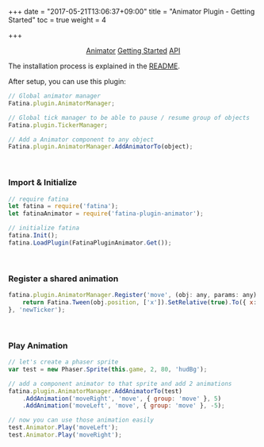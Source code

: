 +++
date = "2017-05-21T13:06:37+09:00"
title = "Animator Plugin - Getting Started"
toc = true
weight = 4

+++

<div style="text-align: center">
    <a class="btn btn-default" href="/Fatina/plugins/animator/">Animator</a>
    <a class="btn btn-primary" href="/Fatina/plugins/animator-usage/">Getting Started</a>
    <a class="btn btn-default" href="/Fatina/plugins/animator-api/">API</a>
</div>

The installation process is explained in the [README](https://github.com/kefniark/Fatina-Plugin-Animator).

After setup, you can use this plugin: 
```js
// Global animator manager
Fatina.plugin.AnimatorManager;

// Global tick manager to be able to pause / resume group of objects
Fatina.plugin.TickerManager;

// Add a Animator component to any object
Fatina.plugin.AnimatorManager.AddAnimatorTo(object);
```
<br>

### Import & Initialize
```js
// require fatina
let fatina = require('fatina');
let fatinaAnimator = require('fatina-plugin-animator');

// initialize fatina
fatina.Init();
fatina.LoadPlugin(FatinaPluginAnimator.Get());
```
<br>

### Register a shared animation
```js
fatina.plugin.AnimatorManager.Register('move', (obj: any, params: any) => {
    return Fatina.Tween(obj.position, ['x']).SetRelative(true).To({ x: params }, 500);
}, 'newTicker');
```
<br>

### Play Animation
```js
// let's create a phaser sprite
var test = new Phaser.Sprite(this.game, 2, 80, 'hudBg');

// add a component animator to that sprite and add 2 animations
fatina.plugin.AnimatorManager.AddAnimatorTo(test)
    .AddAnimation('moveRight', 'move', { group: 'move' }, 5)
	.AddAnimation('moveLeft', 'move', { group: 'move' }, -5);

// now you can use those animation easily
test.Animator.Play('moveLeft');
test.Animator.Play('moveRight');
```

